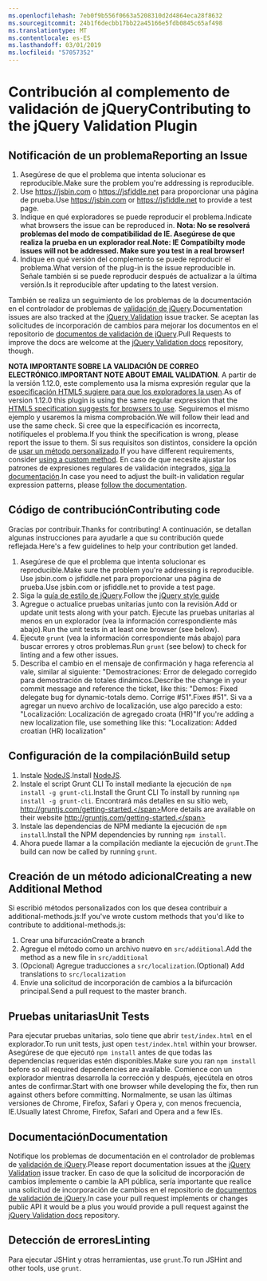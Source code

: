 ```yaml
---
ms.openlocfilehash: 7eb0f9b556f0663a5208310d2d4864eca28f8632
ms.sourcegitcommit: 24b1f6decbb17bb22a45166e5fdb0845c65af498
ms.translationtype: MT
ms.contentlocale: es-ES
ms.lasthandoff: 03/01/2019
ms.locfileid: "57057352"
---
```

# <a name="contributing-to-the-jquery-validation-plugin"></a><span data-ttu-id="3b40f-101">Contribución al complemento de validación de jQuery</span><span class="sxs-lookup"><span data-stu-id="3b40f-101">Contributing to the jQuery Validation Plugin</span></span>

## <a name="reporting-an-issue"></a><span data-ttu-id="3b40f-102">Notificación de un problema</span><span class="sxs-lookup"><span data-stu-id="3b40f-102">Reporting an Issue</span></span>

1. <span data-ttu-id="3b40f-103">Asegúrese de que el problema que intenta solucionar es reproducible.</span><span class="sxs-lookup"><span data-stu-id="3b40f-103">Make sure the problem you're addressing is reproducible.</span></span>
2. <span data-ttu-id="3b40f-104">Use https://jsbin.com o https://jsfiddle.net para proporcionar una página de prueba.</span><span class="sxs-lookup"><span data-stu-id="3b40f-104">Use https://jsbin.com or https://jsfiddle.net to provide a test page.</span></span>
3. <span data-ttu-id="3b40f-105">Indique en qué exploradores se puede reproducir el problema.</span><span class="sxs-lookup"><span data-stu-id="3b40f-105">Indicate what browsers the issue can be reproduced in.</span></span> <span data-ttu-id="3b40f-106">**Nota: No se resolverá problemas del modo de compatibilidad de IE. Asegúrese de que realiza la prueba en un explorador real.**</span><span class="sxs-lookup"><span data-stu-id="3b40f-106">**Note: IE Compatibilty mode issues will not be addressed. Make sure you test in a real browser!**</span></span>
4. <span data-ttu-id="3b40f-107">Indique en qué versión del complemento se puede reproducir el problema.</span><span class="sxs-lookup"><span data-stu-id="3b40f-107">What version of the plug-in is the issue reproducible in.</span></span> <span data-ttu-id="3b40f-108">Señale también si se puede reproducir después de actualizar a la última versión.</span><span class="sxs-lookup"><span data-stu-id="3b40f-108">Is it reproducible after updating to the latest version.</span></span>

<span data-ttu-id="3b40f-109">También se realiza un seguimiento de los problemas de la documentación en el controlador de problemas de [validación de jQuery](https://github.com/jquery-validation/jquery-validation/issues).</span><span class="sxs-lookup"><span data-stu-id="3b40f-109">Documentation issues are also tracked at the [jQuery Validation](https://github.com/jquery-validation/jquery-validation/issues) issue tracker.</span></span>
<span data-ttu-id="3b40f-110">Se aceptan las solicitudes de incorporación de cambios para mejorar los documentos en el repositorio de [documentos de validación de jQuery](https://github.com/jquery-validation/validation-content).</span><span class="sxs-lookup"><span data-stu-id="3b40f-110">Pull Requests to improve the docs are welcome at the [jQuery Validation docs](https://github.com/jquery-validation/validation-content) repository, though.</span></span>

<span data-ttu-id="3b40f-111">**NOTA IMPORTANTE SOBRE LA VALIDACIÓN DE CORREO ELECTRÓNICO**.</span><span class="sxs-lookup"><span data-stu-id="3b40f-111">**IMPORTANT NOTE ABOUT EMAIL VALIDATION**.</span></span> <span data-ttu-id="3b40f-112">A partir de la versión 1.12.0, este complemento usa la misma expresión regular que la [especificación HTML5 sugiere para que los exploradores la usen](https://html.spec.whatwg.org/multipage/forms.html#valid-e-mail-address).</span><span class="sxs-lookup"><span data-stu-id="3b40f-112">As of version 1.12.0 this plugin is using the same regular expression that the [HTML5 specification suggests for browsers to use](https://html.spec.whatwg.org/multipage/forms.html#valid-e-mail-address).</span></span> <span data-ttu-id="3b40f-113">Seguiremos el mismo ejemplo y usaremos la misma comprobación.</span><span class="sxs-lookup"><span data-stu-id="3b40f-113">We will follow their lead and use the same check.</span></span> <span data-ttu-id="3b40f-114">Si cree que la especificación es incorrecta, notifíqueles el problema.</span><span class="sxs-lookup"><span data-stu-id="3b40f-114">If you think the specification is wrong, please report the issue to them.</span></span> <span data-ttu-id="3b40f-115">Si sus requisitos son distintos, considere la opción de [usar un método personalizado](http://jqueryvalidation.org/jQuery.validator.addMethod/).</span><span class="sxs-lookup"><span data-stu-id="3b40f-115">If you have different requirements, consider [using a custom method](http://jqueryvalidation.org/jQuery.validator.addMethod/).</span></span>
<span data-ttu-id="3b40f-116">En caso de que necesite ajustar los patrones de expresiones regulares de validación integrados, [siga la documentación](http://jqueryvalidation.org/jQuery.validator.methods/).</span><span class="sxs-lookup"><span data-stu-id="3b40f-116">In case you need to adjust the built-in validation regular expression patterns, please [follow the documentation](http://jqueryvalidation.org/jQuery.validator.methods/).</span></span>

## <a name="contributing-code"></a><span data-ttu-id="3b40f-117">Código de contribución</span><span class="sxs-lookup"><span data-stu-id="3b40f-117">Contributing code</span></span>

<span data-ttu-id="3b40f-118">Gracias por contribuir.</span><span class="sxs-lookup"><span data-stu-id="3b40f-118">Thanks for contributing!</span></span> <span data-ttu-id="3b40f-119">A continuación, se detallan algunas instrucciones para ayudarle a que su contribución quede reflejada.</span><span class="sxs-lookup"><span data-stu-id="3b40f-119">Here's a few guidelines to help your contribution get landed.</span></span>

1. <span data-ttu-id="3b40f-120">Asegúrese de que el problema que intenta solucionar es reproducible.</span><span class="sxs-lookup"><span data-stu-id="3b40f-120">Make sure the problem you're addressing is reproducible.</span></span> <span data-ttu-id="3b40f-121">Use jsbin.com o jsfiddle.net para proporcionar una página de prueba.</span><span class="sxs-lookup"><span data-stu-id="3b40f-121">Use jsbin.com or jsfiddle.net to provide a test page.</span></span>
2. <span data-ttu-id="3b40f-122">Siga la [guía de estilo de jQuery](http://contribute.jquery.com/style-guides/js).</span><span class="sxs-lookup"><span data-stu-id="3b40f-122">Follow the [jQuery style guide](http://contribute.jquery.com/style-guides/js)</span></span>
3. <span data-ttu-id="3b40f-123">Agregue o actualice pruebas unitarias junto con la revisión.</span><span class="sxs-lookup"><span data-stu-id="3b40f-123">Add or update unit tests along with your patch.</span></span> <span data-ttu-id="3b40f-124">Ejecute las pruebas unitarias al menos en un explorador (vea la información correspondiente más abajo).</span><span class="sxs-lookup"><span data-stu-id="3b40f-124">Run the unit tests in at least one browser (see below).</span></span>
4. <span data-ttu-id="3b40f-125">Ejecute `grunt` (vea la información correspondiente más abajo) para buscar errores y otros problemas.</span><span class="sxs-lookup"><span data-stu-id="3b40f-125">Run `grunt` (see below) to check for linting and a few other issues.</span></span>
5. <span data-ttu-id="3b40f-126">Describa el cambio en el mensaje de confirmación y haga referencia al vale, similar al siguiente: "Demostraciones: Error de delegado corregido para demostración de totales dinámicos.</span><span class="sxs-lookup"><span data-stu-id="3b40f-126">Describe the change in your commit message and reference the ticket, like this: "Demos: Fixed delegate bug for dynamic-totals demo.</span></span> <span data-ttu-id="3b40f-127">Corrige #51".</span><span class="sxs-lookup"><span data-stu-id="3b40f-127">Fixes #51".</span></span> <span data-ttu-id="3b40f-128">Si va a agregar un nuevo archivo de localización, use algo parecido a esto: "Localización: Localización de agregado croata (HR)"</span><span class="sxs-lookup"><span data-stu-id="3b40f-128">If you're adding a new localization file, use something like this: "Localization: Added croatian (HR) localization"</span></span>

## <a name="build-setup"></a><span data-ttu-id="3b40f-129">Configuración de la compilación</span><span class="sxs-lookup"><span data-stu-id="3b40f-129">Build setup</span></span>

1. <span data-ttu-id="3b40f-130">Instale [NodeJS](http://nodejs.org).</span><span class="sxs-lookup"><span data-stu-id="3b40f-130">Install [NodeJS](http://nodejs.org).</span></span>
2. <span data-ttu-id="3b40f-131">Instale el script Grunt CLI To install mediante la ejecución de `npm install -g grunt-cli`.</span><span class="sxs-lookup"><span data-stu-id="3b40f-131">Install the Grunt CLI To install by running `npm install -g grunt-cli`.</span></span> <span data-ttu-id="3b40f-132">Encontrará más detalles en su sitio web, http://gruntjs.com/getting-started.</span><span class="sxs-lookup"><span data-stu-id="3b40f-132">More details are available on their website http://gruntjs.com/getting-started.</span></span>
3. <span data-ttu-id="3b40f-133">Instale las dependencias de NPM mediante la ejecución de `npm install`.</span><span class="sxs-lookup"><span data-stu-id="3b40f-133">Install the NPM dependencies by running `npm install`.</span></span>
4. <span data-ttu-id="3b40f-134">Ahora puede llamar a la compilación mediante la ejecución de `grunt`.</span><span class="sxs-lookup"><span data-stu-id="3b40f-134">The build can now be called by running `grunt`.</span></span>

## <a name="creating-a-new-additional-method"></a><span data-ttu-id="3b40f-135">Creación de un método adicional</span><span class="sxs-lookup"><span data-stu-id="3b40f-135">Creating a new Additional Method</span></span>

<span data-ttu-id="3b40f-136">Si escribió métodos personalizados con los que desea contribuir a additional-methods.js:</span><span class="sxs-lookup"><span data-stu-id="3b40f-136">If you've wrote custom methods that you'd like to contribute to additional-methods.js:</span></span>

1. <span data-ttu-id="3b40f-137">Crear una bifurcación</span><span class="sxs-lookup"><span data-stu-id="3b40f-137">Create a branch</span></span>
2. <span data-ttu-id="3b40f-138">Agregue el método como un archivo nuevo en `src/additional`.</span><span class="sxs-lookup"><span data-stu-id="3b40f-138">Add the method as a new file in `src/additional`</span></span>
3. <span data-ttu-id="3b40f-139">(Opcional) Agregue traducciones a `src/localization`.</span><span class="sxs-lookup"><span data-stu-id="3b40f-139">(Optional) Add translations to `src/localization`</span></span>
4. <span data-ttu-id="3b40f-140">Envíe una solicitud de incorporación de cambios a la bifurcación principal.</span><span class="sxs-lookup"><span data-stu-id="3b40f-140">Send a pull request to the master branch.</span></span>

## <a name="unit-tests"></a><span data-ttu-id="3b40f-141">Pruebas unitarias</span><span class="sxs-lookup"><span data-stu-id="3b40f-141">Unit Tests</span></span>

<span data-ttu-id="3b40f-142">Para ejecutar pruebas unitarias, solo tiene que abrir `test/index.html` en el explorador.</span><span class="sxs-lookup"><span data-stu-id="3b40f-142">To run unit tests, just open `test/index.html` within your browser.</span></span> <span data-ttu-id="3b40f-143">Asegúrese de que ejecutó `npm install` antes de que todas las dependencias requeridas estén disponibles.</span><span class="sxs-lookup"><span data-stu-id="3b40f-143">Make sure you ran `npm install` before so all required dependencies are available.</span></span>
<span data-ttu-id="3b40f-144">Comience con un explorador mientras desarrolla la corrección y después, ejecútela en otros antes de confirmar.</span><span class="sxs-lookup"><span data-stu-id="3b40f-144">Start with one browser while developing the fix, then run against others before committing.</span></span> <span data-ttu-id="3b40f-145">Normalmente, se usan las últimas versiones de Chrome, Firefox, Safari y Opera y, con menos frecuencia, IE.</span><span class="sxs-lookup"><span data-stu-id="3b40f-145">Usually latest Chrome, Firefox, Safari and Opera and a few IEs.</span></span>

## <a name="documentation"></a><span data-ttu-id="3b40f-146">Documentación</span><span class="sxs-lookup"><span data-stu-id="3b40f-146">Documentation</span></span>

<span data-ttu-id="3b40f-147">Notifique los problemas de documentación en el controlador de problemas de [validación de jQuery](https://github.com/jquery-validation/jquery-validation/issues).</span><span class="sxs-lookup"><span data-stu-id="3b40f-147">Please report documentation issues at the [jQuery Validation](https://github.com/jquery-validation/jquery-validation/issues) issue tracker.</span></span>
<span data-ttu-id="3b40f-148">En caso de que la solicitud de incorporación de cambios implemente o cambie la API pública, sería importante que realice una solicitud de incorporación de cambios en el repositorio de [documentos de validación de jQuery](https://github.com/jquery-validation/validation-content).</span><span class="sxs-lookup"><span data-stu-id="3b40f-148">In case your pull request implements or changes public API it would be a plus you would provide a pull request against the [jQuery Validation docs](https://github.com/jquery-validation/validation-content) repository.</span></span>

## <a name="linting"></a><span data-ttu-id="3b40f-149">Detección de errores</span><span class="sxs-lookup"><span data-stu-id="3b40f-149">Linting</span></span>

<span data-ttu-id="3b40f-150">Para ejecutar JSHint y otras herramientas, use `grunt`.</span><span class="sxs-lookup"><span data-stu-id="3b40f-150">To run JSHint and other tools, use `grunt`.</span></span>
